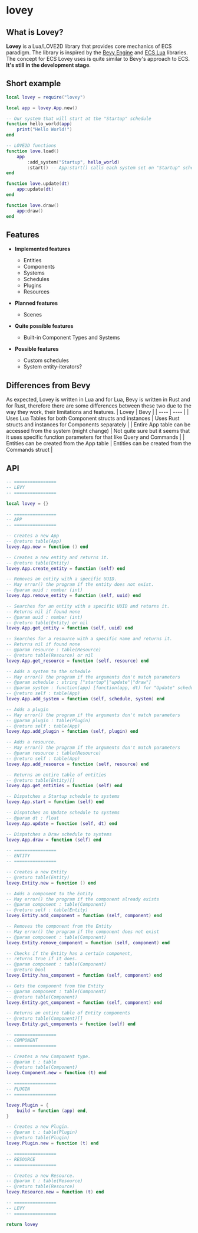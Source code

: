 # lovey

## What is Lovey?

**Lovey** is a Lua/LOVE2D library that provides core mechanics of ECS paradigm. The library is inspired by the [Bevy Engine](https://github.com/bevyengine/bevy) and [ECS Lua](https://github.com/nidorx/ecs-lua) libraries. The concept for ECS Lovey uses is quite similar to Bevy's approach to ECS. **It's still in the development stage**.

## Short example

```lua
local lovey = require("lovey")

local app = lovey.App.new()

-- Our system that will start at the "Startup" schedule
function hello_world(app)
	print("Hello World!")
end

-- LOVE2D functions
function love.load()
	app
		:add_system("Startup", hello_world)
		:start() -- App:start() calls each system set on "Startup" schedule
end

function love.update(dt)
	app:update(dt)
end

function love.draw()
	app:draw()
end
```

## Features
- **Implemented features**
	- Entities
	- Components
	- Systems
	- Schedules
	- Plugins
	- Resources

- **Planned features**
	- Scenes

- **Quite possible features**
	- Built-in Component Types and Systems

- **Possible features**
	- Custom schedules
	- System entity-iterators?

## Differences from Bevy
As expected, Lovey is written in Lua and for Lua, Bevy is written in Rust and for Rust, therefore there are some differences between these two due to the way they work, their limitations and features.
| Lovey | Bevy |
| ---- | ---- |
| Uses Lua Tables for both Component structs and instances | Uses Rust structs and instances for Components separately |
| Entire App table can be accessed from the system (might change) | Not quite sure but it seems that it uses specific function parameters for that like Query and Commands |
| Entities can be created from the App table | Entities can be created from the Commands struct |

## API
```lua
-- ================
-- LEVY
-- ================

local lovey = {}

-- ================
-- APP
-- ================

-- Creates a new App
-- @return table(App)
lovey.App.new = function () end

-- Creates a new entity and returns it.
-- @return table(Entity)
lovey.App.create_entity = function (self) end

-- Removes an entity with a specific UUID.
-- May error() the program if the entity does not exist.
-- @param uuid : number (int)
lovey.App.remove_entity = function (self, uuid) end

-- Searches for an entity with a specific UUID and returns it.
-- Returns nil if found none
-- @param uuid : number (int)
-- @return table(Entity) or nil
lovey.App.get_entity = function (self, uuid) end

-- Searches for a resource with a specific name and returns it.
-- Returns nil if found none
-- @param resource : table(Resource)
-- @return table(Resource) or nil
lovey.App.get_resource = function (self, resource) end

-- Adds a system to the schedule
-- May error() the program if the arguments don't match parameters
-- @param schedule : string ["startup"|"update"|"draw"]
-- @param system : function(app) [function(app, dt) for "Update" schedule]
-- @return self : table(App)
lovey.App.add_system = function (self, schedule, system) end

-- Adds a plugin
-- May error() the program if the arguments don't match parameters
-- @param plugin : table(Plugin)
-- @return self : table(App)
lovey.App.add_plugin = function (self, plugin) end

-- Adds a resource.
-- May error() the program if the arguments don't match parameters
-- @param resource : table(Resource)
-- @return self : table(App)
lovey.App.add_resource = function (self, resource) end

-- Returns an entire table of entities
-- @return table(Entity)[]
lovey.App.get_entities = function (self) end

-- Dispatches a Startup schedule to systems
lovey.App.start = function (self) end

-- Dispatches an Update schedule to systems
-- @param dt : float
lovey.App.update = function (self, dt) end

-- Dispatches a Draw schedule to systems
lovey.App.draw = function (self) end

-- ================
-- ENTITY
-- ================

-- Creates a new Entity
-- @return table(Entity)
lovey.Entity.new = function () end

-- Adds a component to the Entity
-- May error() the program if the component already exists
-- @param component : table(Component)
-- @return self : table(Entity)
lovey.Entity.add_component = function (self, component) end

-- Removes the component from the Entity
-- May error() the program if the component does not exist
-- @param component : table(Component)
lovey.Entity.remove_component = function (self, component) end

-- Checks if the Entity has a certain component,
-- returns true if it does.
-- @param component : table(Component)
-- @return bool
lovey.Entity.has_component = function (self, component) end

-- Gets the component from the Entity
-- @param component : table(Component)
-- @return table(Component)
lovey.Entity.get_component = function (self, component) end

-- Returns an entire table of Entity components
-- @return table(Component)[]
lovey.Entity.get_components = function (self) end

-- ================
-- COMPONENT
-- ================

-- Creates a new Component type.
-- @param t : table
-- @return table(Component)
lovey.Component.new = function (t) end

-- ================
-- PLUGIN
-- ================

lovey.Plugin = {
	build = function (app) end,
}

-- Creates a new Plugin.
-- @param t : table(Plugin)
-- @return table(Plugin)
lovey.Plugin.new = function (t) end

-- ================
-- RESOURCE
-- ================

-- Creates a new Resource.
-- @param t : table(Resource)
-- @return table(Resource)
lovey.Resource.new = function (t) end

-- ================
-- LEVY
-- ================

return lovey
```